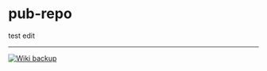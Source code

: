 # pub-repo

test edit

----

[![Wiki backup](https://github.com/m1xzg-test-org/pub-repo/actions/workflows/wiki-backup.yml/badge.svg)](https://github.com/m1xzg-test-org/pub-repo/actions/workflows/wiki-backup.yml)
